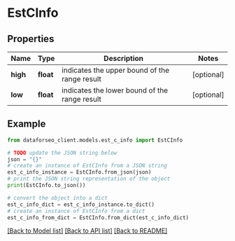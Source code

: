 # EstCInfo


## Properties

Name | Type | Description | Notes
------------ | ------------- | ------------- | -------------
**high** | **float** | indicates the upper bound of the range result | [optional] 
**low** | **float** | indicates the lower bound of the range result | [optional] 

## Example

```python
from dataforseo_client.models.est_c_info import EstCInfo

# TODO update the JSON string below
json = "{}"
# create an instance of EstCInfo from a JSON string
est_c_info_instance = EstCInfo.from_json(json)
# print the JSON string representation of the object
print(EstCInfo.to_json())

# convert the object into a dict
est_c_info_dict = est_c_info_instance.to_dict()
# create an instance of EstCInfo from a dict
est_c_info_from_dict = EstCInfo.from_dict(est_c_info_dict)
```
[[Back to Model list]](../README.md#documentation-for-models) [[Back to API list]](../README.md#documentation-for-api-endpoints) [[Back to README]](../README.md)


